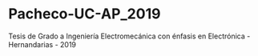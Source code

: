 # Pacheco-UC-AP_2019
Tesis de Grado a Ingeniería Electromecánica con énfasis en Electrónica - Hernandarias - 2019
